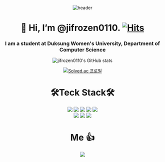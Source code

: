 

<div align="center">
  

![header](https://capsule-render.vercel.app/api?type=waving&color=auto&height=300&section=header&text=ji%20Frozen&fontSize=90&animation=fadeIn)



# 👋 Hi, I’m @jifrozen0110.  [![Hits](https://hits.seeyoufarm.com/api/count/incr/badge.svg?url=https%3A%2F%2Fgithub.com%2Fjifrozen0110&count_bg=%23F7B6CE&title_bg=%23FF004D&icon=&icon_color=%23FFFFFF&title=hits&edge_flat=false)](https://hits.seeyoufarm.com)
  

### I am a student at Duksung Women's University, Department of Computer Science
![jifrozen0110's GitHub stats](https://github-readme-stats.vercel.app/api?username=jifrozen0110&show_icons=true&theme=synthwave)

[![Solved.ac
프로필](http://mazassumnida.wtf/api/v2/generate_badge?boj=answldjs1836)](https://solved.ac/answldjs1836)


# 🛠Teck Stack🛠
<img src="https://img.shields.io/badge/Python-3766AB?style=flat-square&logo=Python&logoColor=white"/></a>
<img src="https://img.shields.io/badge/Java-red?style=flat-square&logo=Java&logoColor=white"/></a>
<img src="https://img.shields.io/badge/Django-%23092E20?style=flat-square&logo=Django&logoColor=white"/></a>
<img src="https://img.shields.io/badge/Spring-%236DB33F?style=flat-square&logo=Spring&logoColor=white"/></a>
<img src="https://img.shields.io/badge/MySQL-%234479A1?style=flat-square&logo=MySQL&logoColor=white"/></a></br>
<img src="https://img.shields.io/badge/java%20script-%23F7DF1E?style=flat-square&logo=JavaScript&logoColor=white"/></a>
<img src="https://img.shields.io/badge/-Android%20Studio-%233DDC84?style=flat-square&logo=AndroidStudio&logoColor=white"/></a>
<img src="https://img.shields.io/badge/-IntelliJ%20IDEA-%23000000?style=flat-square&logo=IntelliJIDEA&logoColor=white"/></a>


# Me 👍

<a href="https://velog.io/@jifrozen"><img src="https://img.shields.io/badge/-Tech%20blog-%231AB7EA?style=flat-square&logo=Vimeo&logoColor=white"/></a>

</div>
